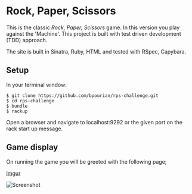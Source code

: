 # Rock, Paper, Scissors

This is the classic _Rock, Paper, Scissors_ game. In this version you play against the 'Machine'. This project is built with test driven development (TDD) approach.

The site is built in Sinatra, Ruby, HTML and tested with RSpec, Capybara.  

## Setup

In your terminal window:
```
$ git clone https://github.com/bpourian/rps-challenge.git
$ cd rps-challenge
$ bundle
$ rackup
```
Open a browser and navigate to localhost:9292 or the given port on the rack start up message.

## Game display

On running the game you will be greeted with the following page;

[Imgur](https://i.imgur.com/7wdBo5o.png)

![Screenshot](https://i.imgur.com/7wdBo5o.png)
